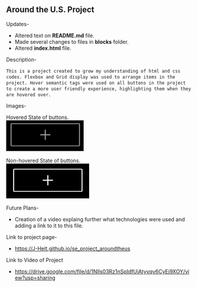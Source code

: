## Around the U.S. Project

Updates-

- Altered text on **README.md** file.
- Made several changes to files in **blocks** folder.
- Altered **index.html** file.

Description-

    This is a project created to grow my understanding of html and css codes. Flexbox and Grid display was used to arrange items in the project. Hover semantic tags were used on all buttons in the project to create a more user friendly experience, highlighting them when they are hovered over.

Images-

Hovered State of buttons.  
![Hovered state of buttons](./images/Hovered%20state.jpg)

Non-hovered State of buttons.  
![Non-Hovered state of buttons](./images/Non-hovered%20state.jpg)

Future Plans-

- Creation of a video explaing further what technologies were used and adding a link to it to this file.

Link to project page-

- https://J-Helt.github.io/se_project_aroundtheus

Link to Video of Project

- https://drive.google.com/file/d/1NIls03Rz1nSpIdfUiAtyvqv6CyEj9XOY/view?usp=sharing
